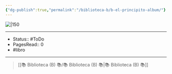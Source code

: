 ```yaml
---
{"dg-publish":true,"permalink":"/biblioteca-b/b-el-principito-album/"}
---
```



![|150](http://books.google.com/books/content?id=dXhjDwAAQBAJ&printsec=frontcover&img=1&zoom=1&edge=curl&source=gbs_api)

---

- Status:: #ToDo  
- PagesRead:: 0
- #libro 

---

> [[📚 Biblioteca (B) 📚/📚 Biblioteca (B) 📚\|📚 Biblioteca (B) 📚]]